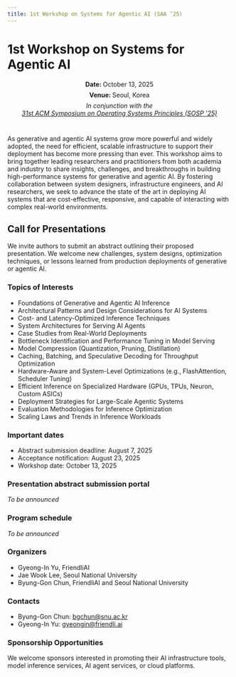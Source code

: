 ```yaml
---
title: 1st Workshop on Systems for Agentic AI (SAA ’25)
---
```


<style>
.post-content h1 {
  font-size: 35px;
}
</style>

# 1st Workshop on Systems for Agentic AI

<div style="text-align: center; margin-bottom: 40px;">
<p style="margin: 7px;"><strong>Date: </strong>October 13, 2025</p>
<p style="margin: 7px;"><strong>Venue: </strong>Seoul, Korea</p>
<p style="margin: 7px;"><em>In conjunction with the<br/><a href="https://sigops.org/s/conferences/sosp/2025/">31st ACM Symposium on Operating Systems Principles (SOSP '25)</a></em></p>
</div>

As generative and agentic AI systems grow more powerful and widely adopted, the need for efficient, scalable infrastructure to support their deployment has become more pressing than ever. This workshop aims to bring together leading researchers and practitioners from both academia and industry to share insights, challenges, and breakthroughs in building high-performance systems for generative and agentic AI. By fostering collaboration between system designers, infrastructure engineers, and AI researchers, we seek to advance the state of the art in deploying AI systems that are cost-effective, responsive, and capable of interacting with complex real-world environments.

## Call for Presentations

We invite authors to submit an abstract outlining their proposed presentation. We welcome new challenges, system designs, optimization techniques, or lessons learned from production deployments of generative or agentic AI.

### Topics of Interests

- Foundations of Generative and Agentic AI Inference
- Architectural Patterns and Design Considerations for AI Systems
- Cost- and Latency-Optimized Inference Techniques
- System Architectures for Serving AI Agents
- Case Studies from Real-World Deployments
- Bottleneck Identification and Performance Tuning in Model Serving
- Model Compression (Quantization, Pruning, Distillation)
- Caching, Batching, and Speculative Decoding for Throughput Optimization
- Hardware-Aware and System-Level Optimizations (e.g., FlashAttention, Scheduler Tuning)
- Efficient Inference on Specialized Hardware (GPUs, TPUs, Neuron, Custom ASICs)
- Deployment Strategies for Large-Scale Agentic Systems
- Evaluation Methodologies for Inference Optimization
- Scaling Laws and Trends in Inference Workloads

### Important dates

- Abstract submission deadline: August 7, 2025
- Acceptance notification: August 23, 2025
- Workshop date: October 13, 2025

### Presentation abstract submission portal

<em>To be announced</em>

### Program schedule

<em>To be announced</em>

### Organizers

- Gyeong-In Yu, FriendliAI
- Jae Wook Lee, Seoul National University
- Byung-Gon Chun, FriendliAI and Seoul National University

### Contacts

- Byung-Gon Chun: bgchun@snu.ac.kr
- Gyeong-In Yu: gyeongin@friendli.ai

### Sponsorship Opportunities

We welcome sponsors interested in promoting their AI infrastructure tools, model inference services, AI agent services, or cloud platforms.

